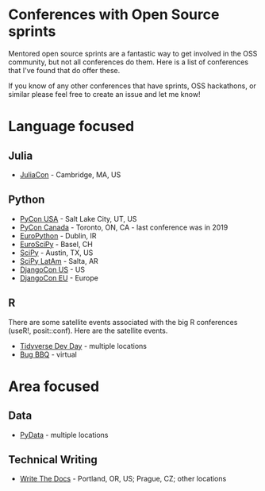 # Conferences with Open Source sprints

Mentored open source sprints are a fantastic way to get involved in the OSS community, but not all conferences do them. Here is a list of conferences that I've found that do offer these.

If you know of any other conferences that have sprints, OSS hackathons, or similar please feel free to create an issue and let me know!

# Language focused

## Julia

- [JuliaCon](https://juliacon.org) - Cambridge, MA, US

## Python

- [PyCon USA](https://us.pycon.org/) - Salt Lake City, UT, US
- [PyCon Canada](https://2019.pycon.ca/) - Toronto, ON, CA - last conference was in 2019
- [EuroPython](https://2019.pycon.ca/) - Dublin, IR
- [EuroSciPy](https://www.euroscipy.org/) - Basel, CH
- [SciPy](https://www.scipy2023.scipy.org/) - Austin, TX, US
- [SciPy LatAm](https://pythoncientifico.ar/) - Salta, AR
- [DjangoCon US](https://2023.djangocon.us/) - US
- [DjangoCon EU](https://2023.djangocon.eu/) - Europe

## R

There are some satellite events associated with the big R conferences (useR!, posit::conf). Here are the satellite events.
- [Tidyverse Dev Day](https://github.com/tidyverse/tidy-dev-day) - multiple locations
- [Bug BBQ](https://contributor.r-project.org/events/bug-bbq) - virtual


# Area focused

## Data

- [PyData](https://pydata.org/) - multiple locations

## Technical Writing

- [Write The Docs](https://www.writethedocs.org/conf/index.html) - Portland, OR, US; Prague, CZ; other locations

